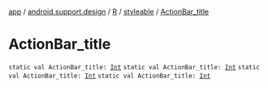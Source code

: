 [app](../../../index.md) / [android.support.design](../../index.md) / [R](../index.md) / [styleable](index.md) / [ActionBar_title](.)

# ActionBar_title

`static val ActionBar_title: `[`Int`](https://kotlinlang.org/api/latest/jvm/stdlib/kotlin/-int/index.html)
`static val ActionBar_title: `[`Int`](https://kotlinlang.org/api/latest/jvm/stdlib/kotlin/-int/index.html)
`static val ActionBar_title: `[`Int`](https://kotlinlang.org/api/latest/jvm/stdlib/kotlin/-int/index.html)
`static val ActionBar_title: `[`Int`](https://kotlinlang.org/api/latest/jvm/stdlib/kotlin/-int/index.html)